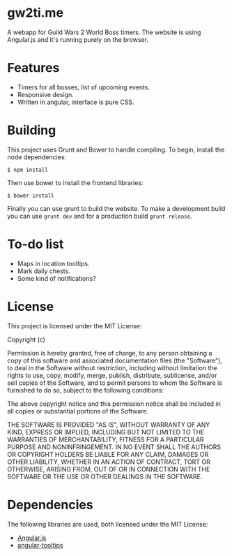 # gw2ti.me
A webapp for Guild Wars 2 World Boss timers. The website is using Angular.js and it's running purely on the browser.

# Features
* Timers for all bosses, list of upcoming events.
* Responsive design.
* Written in angular, interface is pure CSS.

# Building
This project uses Grunt and Bower to handle compiling. To begin, install the node dependencies:
```
$ npm install
```

Then use bower to install the frontend libraries:
```
$ bower install
```

Finally you can use grunt to build the website. To make a development build you can use `grunt dev` and for a production
build `grunt release`.

# To-do list
* Maps in location tooltips.
* Mark daily chests.
* Some kind of notifications?

# License
This project is licensed under the MIT License: 

Copyright (c) <year> <copyright holders>

Permission is hereby granted, free of charge, to any person obtaining a copy of this software and associated
documentation files (the "Software"), to deal in the Software without restriction, including without limitation the
rights to use, copy, modify, merge, publish, distribute, sublicense, and/or sell copies of the Software, and to permit
persons to whom the Software is furnished to do so, subject to the following conditions:

The above copyright notice and this permission notice shall be included in all copies or substantial portions of the
Software.

THE SOFTWARE IS PROVIDED "AS IS", WITHOUT WARRANTY OF ANY KIND, EXPRESS OR IMPLIED, INCLUDING BUT NOT LIMITED TO THE
WARRANTIES OF MERCHANTABILITY, FITNESS FOR A PARTICULAR PURPOSE AND NONINFRINGEMENT. IN NO EVENT SHALL THE AUTHORS OR
COPYRIGHT HOLDERS BE LIABLE FOR ANY CLAIM, DAMAGES OR OTHER LIABILITY, WHETHER IN AN ACTION OF CONTRACT, TORT OR
OTHERWISE, ARISING FROM, OUT OF OR IN CONNECTION WITH THE SOFTWARE OR THE USE OR OTHER DEALINGS IN THE SOFTWARE.

# Dependencies
The following libraries are used, both licensed under the MIT License:
* [Angular.js](https://angularjs.org/)
* [angular-tooltips](https://github.com/720kb/angular-tooltips)